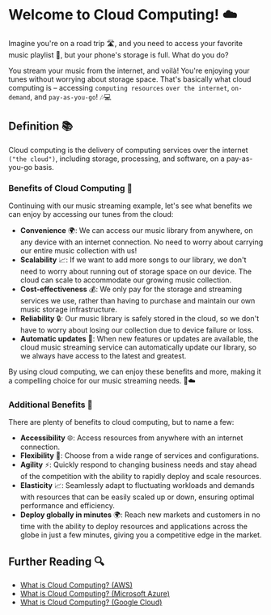 # Welcome to Cloud Computing! ☁️

Imagine you're on a road trip 🛣️, and you need to access your favorite music playlist 🎵, but your phone's storage is full. What do you do?

You stream your music from the internet, and voilà! You're enjoying your tunes without worrying about storage space. That's basically what cloud computing is – accessing `computing resources` `over the internet`, `on-demand`, and `pay-as-you-go`! 🎶💻

## Definition 📚

Cloud computing is the delivery of computing services over the internet `("the cloud")`, including storage, processing, and software, on a pay-as-you-go basis.

### Benefits of Cloud Computing 🌟

Continuing with our music streaming example, let's see what benefits we can enjoy by accessing our tunes from the cloud:

- **Convenience** 🌍: We can access our music library from anywhere, on any device with an internet connection. No need to worry about carrying our entire music collection with us!
- **Scalability** 📈: If we want to add more songs to our library, we don't need to worry about running out of storage space on our device. The cloud can scale to accommodate our growing music collection.
- **Cost-effectiveness** 💰: We only pay for the storage and streaming services we use, rather than having to purchase and maintain our own music storage infrastructure.
- **Reliability** 🔒: Our music library is safely stored in the cloud, so we don't have to worry about losing our collection due to device failure or loss.
- **Automatic updates** 🔄: When new features or updates are available, the cloud music streaming service can automatically update our library, so we always have access to the latest and greatest.

By using cloud computing, we can enjoy these benefits and more, making it a compelling choice for our music streaming needs. 🎵☁️

### Additional Benefits 🌟

There are plenty of benefits to cloud computing, but to name a few:

- **Accessibility** 🌐: Access resources from anywhere with an internet connection.
- **Flexibility** 🔄: Choose from a wide range of services and configurations.
- **Agility** ⚡: Quickly respond to changing business needs and stay ahead of the competition with the ability to rapidly deploy and scale resources.
- **Elasticity** 📈: Seamlessly adapt to fluctuating workloads and demands with resources that can be easily scaled up or down, ensuring optimal performance and efficiency.
- **Deploy globally in minutes** 🌍: Reach new markets and customers in no time with the ability to deploy resources and applications across the globe in just a few minutes, giving you a competitive edge in the market.

## Further Reading 🔍

- [What is Cloud Computing? (AWS)](https://aws.amazon.com/what-is-cloud-computing/)
- [What is Cloud Computing? (Microsoft Azure)](https://azure.microsoft.com/en-in/resources/cloud-computing-dictionary/what-is-cloud-computing)
- [What is Cloud Computing? (Google Cloud)](https://cloud.google.com/learn/what-is-cloud-computing)
